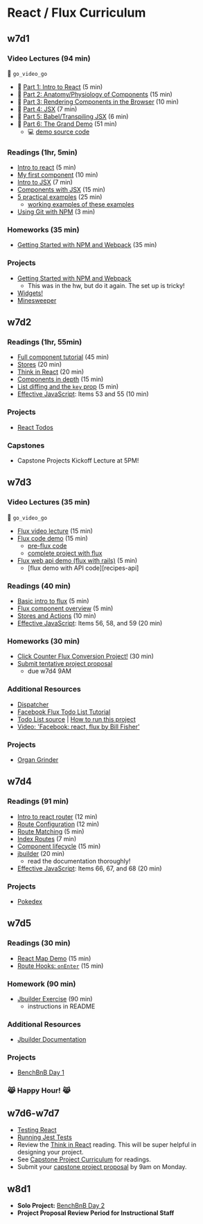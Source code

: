 # React / Flux Curriculum

## w7d1

### Video Lectures (94 min)
:closed_lock_with_key: `go_video_go`
* :movie_camera: [Part 1: Intro to React][lec-w7d1-01] (5 min)
* :movie_camera: [Part 2: Anatomy/Physiology of Components][lec-w7d1-02] (15 min)
* :movie_camera: [Part 3: Rendering Components in the Browser][lec-w7d1-03] (10 min)
* :movie_camera: [Part 4: JSX][lec-w7d1-04] (7 min)
* :movie_camera: [Part 5: Babel/Transpiling JSX][lec-w7d1-05] (6 min)
* :movie_camera: [Part 6: The Grand Demo][lec-w7d1-06] (51 min)
  * :computer: [demo source code][watch-demo]

### Readings (1hr, 5min)
* [Intro to react][react-intro] (5 min)
* [My first component][first-component] (10 min)
* [Intro to JSX][react-jsx] (7 min)
* [Components with JSX][jsx-components] (15 min)
* [5 practical examples][react-examples] (25 min)
  * [working examples of these examples][examples]
* [Using Git with NPM][npm-git] (3 min)

### Homeworks (35 min)
* [Getting Started with NPM and Webpack][npm-exercise] (35 min)

### Projects
* [Getting Started with NPM and Webpack][npm-exercise]
  * This was in the hw, but do it again. The set up is tricky!
* [Widgets!][react-widgets]
* [Minesweeper][react-minesweeper]

[react-intro]: readings/intro.md
[first-component]: readings/my_first_component.md
[react-jsx]: readings/jsx.md
[jsx-components]: readings/components_with_jsx.md
[react-examples]: http://tutorialzine.com/2014/07/5-practical-examples-for-learning-facebooks-react-framework/
[npm-exercise]: readings/npm_reading.md
[npm-git]: readings/git_and_npm.md
[lec-w7d1-01]: https://vimeo.com/album/3686654/video/147897911
[lec-w7d1-02]: https://vimeo.com/album/3686654/video/147899305
[lec-w7d1-03]: https://vimeo.com/album/3686654/video/147900089
[lec-w7d1-04]: https://vimeo.com/album/3686654/video/147900661
[lec-w7d1-05]: https://vimeo.com/album/3686654/video/147900472
[lec-w7d1-06]: https://vimeo.com/album/3686654/video/147900885
[react-widgets]: projects/widgets
[react-minesweeper]: projects/react_minesweeper
[examples]: demos/five_examples.zip?raw=true
[watch-demo]: demos/watch_webpack_demo

## w7d2

### Readings (1hr, 55min)
* [Full component tutorial][react-tutorial] (45 min)
* [Stores][store-reading] (20 min)
* [Think in React][think-in-react] (20 min)
* [Components in depth][components-in-depth] (15 min)
* [List diffing and the `key` prop][keys-reading] (5 min)
* [Effective JavaScript][effective-js]: Items 53 and 55 (10 min)

### Projects
* [React Todos][react-todo]

### Capstones
* Capstone Projects Kickoff Lecture at 5PM!

[react-tutorial]: https://zapier.com/engineering/react-js-tutorial-guide-gotchas/
[think-in-react]: http://facebook.github.io/react/docs/thinking-in-react.html
[components-in-depth]: readings/components_in_depth.md
[react-on-rails]: readings/react_on_rails.md
[keys-reading]: https://facebook.github.io/react/docs/reconciliation.html#list-wise-diff
[react-todo]: projects/todo_react
[separate-js-from-html]: readings/separate_javascript_from_html.md
[store-reading]: readings/stores.md

## w7d3

### Video Lectures (35 min)
:closed_lock_with_key: `go_video_go`
* [Flux video lecture][flux-lecture] (15 min)
* [Flux code demo][flux-demo-screencast] (15 min)
  * [pre-flux code][recipes-pre-flux]
  * [complete project with flux][recipes-post-flux]
* [Flux web api demo (flux with rails)][flux-api-screencast] (5 min)
  * [flux demo with API code][recipes-api]

### Readings (40 min)
* [Basic intro to flux][flux-intro] (5 min)
* [Flux component overview][flux-component-overview] (5 min)
* [Stores and Actions][stores-and-actions] (10 min)
* [Effective JavaScript][effective-js]: Items 56, 58, and 59 (20 min)

### Homeworks (30 min)
* [Click Counter Flux Conversion Project!][click-counter-flux] (30 min)
* [Submit tentative project proposal][tentative-proposal]
  * due w7d4 9AM

### Additional Resources
* [Dispatcher][flux-dispatcher]
* [Facebook Flux Todo List Tutorial][flux-todo-tutorial]
* [Todo List source][flux-todo-source] | [How to run this project][how-to-run]
* [Video: 'Facebook: react, flux by Bill Fisher'][flux-video]

### Projects
* [Organ Grinder][organ-grinder]

[flux-api-screencast]: https://vimeo.com/163488310
[recipes-pre-flux]: demos/recipes_demo/pre_flux
[recipes-post-flux]: demos/recipes_demo/flux
[recipes-with-api]: demos/recipes_demo/flux_api
[flux-lecture]: https://vimeo.com/163485520
[flux-demo-screencast]: https://vimeo.com/163486476
[click-counter-flux]: homeworks/click_counter
[tentative-proposal]: readings/tentative-project-proposal.md
[flux-intro]: readings/intro_to_flux.md
[flux-video]: https://www.youtube.com/watch?v=Bic_sFiaNDI
[flux-todo-tutorial]: readings/todo_list_tutorial.md
[flux-todo-source]: https://github.com/facebook/flux/tree/master/examples/flux-todomvc/
[how-to-run]: readings/how_to_run.md
[flux-component-overview]: readings/component_overview.md
[flux-dispatcher]: https://facebook.github.io/flux/docs/dispatcher.html#content
[organ-grinder]: projects/organ_grinder
[stores-and-actions]: readings/stores_and_actions.md

## w7d4

### Readings (91 min)
* [Intro to react router][react-router-intro] (12 min)
* [Route Configuration][route-configuration] (12 min)
* [Route Matching][route-matching] (5 min)
* [Index Routes][index-routes] (7 min)
* [Component lifecycle][component-lifecycle] (15 min)
* [jbuilder][jbuilder-link] (20 min)
  * read the documentation thoroughly!
* [Effective JavaScript][effective-js]: Items 66, 67, and 68 (20 min)

### Projects
* [Pokedex][pokedex]


[react-router-intro]: https://github.com/reactjs/react-router/blob/master/docs/Introduction.md
[route-configuration]: https://github.com/reactjs/react-router/blob/master/docs/guides/RouteConfiguration.md
[route-matching]: https://github.com/reactjs/react-router/blob/master/docs/guides/RouteMatching.md
[index-routes]: https://github.com/reactjs/react-router/blob/master/docs/guides/IndexRoutes.md
[component-lifecycle]: https://facebook.github.io/react/docs/component-specs.html#lifecycle-methods
[jbuilder-link]: https://github.com/rails/jbuilder
[pokedex]: projects/pokedex

## w7d5

### Readings (30 min)
* [React Map Demo][react_map_demo] (15 min)
* [Route Hooks: `onEnter`][on-enter] (15 min)

### Homework (90 min)
* [Jbuilder Exercise][jbuilder-demo] (90 min)
  * instructions in README

### Additional Resources
* [Jbuilder Documentation][jbuilder-link]

### Projects
* [BenchBnB Day 1][bench-bnb]

### :joy_cat: **Happy Hour!** :joy_cat:

[on-enter]: readings/on_enter.md
[bench-bnb]: projects/bench_bnb
[react_map_demo]: demos/react_map_demo
[jbuilder-link]: https://github.com/rails/jbuilder
[jbuilder-demo]: demos/jbuilder_demo

## w7d6-w7d7

* [Testing React][jest-basics]
* [Running Jest Tests][jest-config]
* Review the [Think in React][think-in-react] reading. This will be super helpful in designing your project.
* See [Capstone Project Curriculum][capstone-project-curriculum] for readings.
* Submit your [capstone project proposal][capstone-project-proposal] by 9am on Monday.

[capstone-project-curriculum]: https://github.com/appacademy/capstone-project-curriculum
[capstone-project-proposal]: https://github.com/appacademy/capstone-project-curriculum/blob/master/capstone-projects/capstone-project-proposal.md
[jest-basics]: readings/jest_basics.md
[jest-config]: readings/jest_config.md

## w8d1

* **Solo Project:** [BenchBnB Day 2][bench-bnb2]
* **Project Proposal Review Period for Instructional Staff**

[bench-bnb2]: projects/bench_bnb

[effective-js]: http://effectivejs.com/
